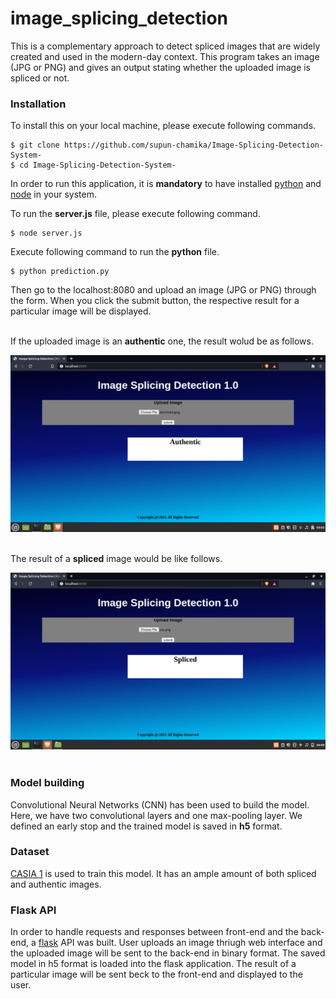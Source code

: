 # image_splicing_detection
This is a complementary approach to detect spliced images that are widely created and used in the modern-day context. This program takes an image (JPG or PNG) and gives an output stating whether the uploaded image is spliced or not.

### Installation

To install this on your local machine, please execute following commands.

```
$ git clone https://github.com/supun-chamika/Image-Splicing-Detection-System-
$ cd Image-Splicing-Detection-System-
```

In order to run this application, it is **mandatory** to have installed [python](https://www.python.org/) and [node](https://nodejs.org/en/) in your system.

To run the **server.js** file, please execute following command.

```
$ node server.js
```

Execute following command to run the **python** file.

```
$ python prediction.py
```


Then go to the localhost:8080 and upload an image (JPG or PNG) through the form. When you click the submit button, the respective result for a particular image will be displayed.<br><br>




If the uploaded image is an **authentic** one, the result wolud be as follows.


![](images/au.png)<br><br>





The result of a **spliced** image would be like follows.


![](images/sp.png)<br><br>


### Model building

Convolutional Neural Networks (CNN) has been used to build the model. Here, we have two convolutional layers and one max-pooling layer. We defined an early stop and the trained model is saved in **h5** format.

### Dataset

[CASIA 1](https://www.kaggle.com/sophatvathana/casia-dataset) is used to train this model. It has an ample amount of both spliced and authentic images.

### Flask API

In order to handle requests and responses between front-end and the back-end, a [flask](https://flask.palletsprojects.com/en/2.0.x/) API was built. User uploads an image thriugh web interface and the uploaded image will be sent to the back-end in binary format. The saved model in h5 format is loaded into the flask application. The result of a particular image will be sent beck to the front-end and displayed to the user.
